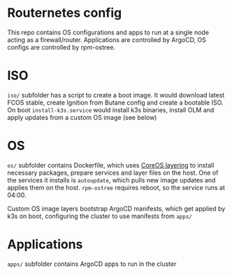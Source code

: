 Routernetes config
====

This repo contains OS configurations and apps to run at a single node acting as a firewall/router.
Applications are controlled by ArgoCD, OS configs are controlled by rpm-ostree.

# ISO
`iso/` subfolder has a script to create a boot image. It would download latest FCOS stable, create Ignition from Butane config and create a bootable ISO. On boot `install-k3s.service` would install k3s binaries, install OLM and apply updates from a custom OS image (see below)

# OS

`os/` subfolder contains Dockerfile, which uses [CoreOS layering](https://github.com/coreos/coreos-layering-examples) to install necessary packages, prepare services and layer files on the host. One of the services it installs is `autoupdate`, which pulls new image updates and applies them on the host. `rpm-ostree` requires reboot, so the service runs at 04:00.

Custom OS image layers bootstrap ArgoCD manifests, which get applied by k3s on boot, configuring the cluster to use manifests from `apps/`

# Applications

`apps/` subfolder contains ArgoCD apps to run in the cluster
